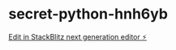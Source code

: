 # secret-python-hnh6yb

[Edit in StackBlitz next generation editor ⚡️](https://stackblitz.com/~/github.com/pademba221/secret-python-hnh6yb)